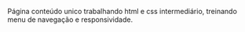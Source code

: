 Página conteúdo unico trabalhando html e css intermediário, treinando menu de navegação e responsividade.
